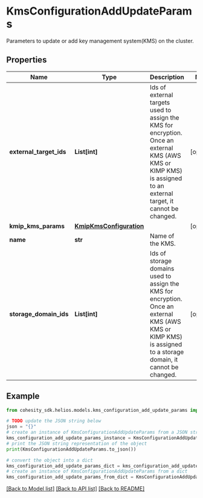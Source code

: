 # KmsConfigurationAddUpdateParams

Parameters to update or add key management system(KMS) on the cluster.

## Properties

Name | Type | Description | Notes
------------ | ------------- | ------------- | -------------
**external_target_ids** | **List[int]** | Ids of external targets used to assign the KMS for encryption. Once an external KMS (AWS KMS or KIMP KMS) is assigned to an external target, it cannot be changed. | [optional] 
**kmip_kms_params** | [**KmipKmsConfiguration**](KmipKmsConfiguration.md) |  | [optional] 
**name** | **str** | Name of the KMS. | 
**storage_domain_ids** | **List[int]** | Ids of storage domains used to assign the KMS for encryption. Once an external KMS (AWS KMS or KIMP KMS) is assigned to a storage domain, it cannot be changed. | [optional] 

## Example

```python
from cohesity_sdk.helios.models.kms_configuration_add_update_params import KmsConfigurationAddUpdateParams

# TODO update the JSON string below
json = "{}"
# create an instance of KmsConfigurationAddUpdateParams from a JSON string
kms_configuration_add_update_params_instance = KmsConfigurationAddUpdateParams.from_json(json)
# print the JSON string representation of the object
print(KmsConfigurationAddUpdateParams.to_json())

# convert the object into a dict
kms_configuration_add_update_params_dict = kms_configuration_add_update_params_instance.to_dict()
# create an instance of KmsConfigurationAddUpdateParams from a dict
kms_configuration_add_update_params_from_dict = KmsConfigurationAddUpdateParams.from_dict(kms_configuration_add_update_params_dict)
```
[[Back to Model list]](../README.md#documentation-for-models) [[Back to API list]](../README.md#documentation-for-api-endpoints) [[Back to README]](../README.md)


